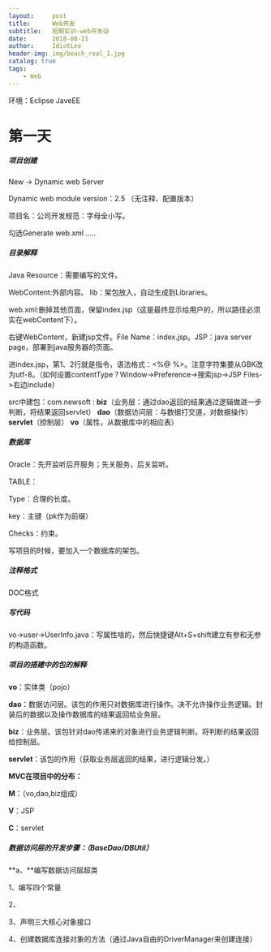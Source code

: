 ```yaml
---
layout:     post
title:      Web开发
subtitle:   短期实训-web开发😅
date:       2018-08-21
author:     IdiotLeo
header-img: img/beach_real_1.jpg
catalog: true
tags:
    - Web
---
```


环境：Eclipse  JaveEE

# 第一天

##### 项目创建

New -> Dynamic web Server

Dynamic web module version：2.5 （无注释、配置版本）

项目名：公司开发规范：字母全小写。

勾选Generate web.xml .....

##### 目录解释

Java Resource：需要编写的文件。

WebContent:外部内容。 lib：架包放入，自动生成到Libraries。

web.xml:删掉其他页面，保留index.jsp（这是最终显示给用户的，所以路径必须实在webContent下）。

右键WebContent，新建jsp文件。File Name：index.jsp。JSP：java server page，部署到java服务器的页面。

进index.jsp，第1、2行就是指令，语法格式：<%@   %>。注意字符集要从GBK改为utf-8。（如何设置contentType？Window->Preference->搜索jsp->JSP Files->右边include）

src中建包：com.newsoft : **biz**（业务层：通过dao返回的结果通过逻辑做进一步判断，将结果返回servlet）  **dao**（数据访问层：与数据打交道，对数据操作）  **servlet**（控制层）  **vo**（属性，从数据库中的相应表）

##### 数据库

Oracle：先开监听后开服务；先关服务，后关监听。

TABLE：

Type：合理的长度。

key：主键（pk作为前缀）

Checks：约束。

写项目的时候，要加入一个数据库的架包。

##### 注释格式

DOC格式

##### 写代码

vo->user->UserInfo.java：写属性啥的，然后快捷键Alt+S+shift建立有参和无参的构造函数。

##### 项目的搭建中的包的解释

**vo**：实体类（pojo）

**dao**：数据访问层。该包的作用只对数据库进行操作。决不允许操作业务逻辑。封装后的数据以及操作数据库的结果返回给业务层。

**biz**：业务层。该包针对dao传递来的对象进行业务逻辑判断。将判断的结果返回给控制层。

**servlet**：该包的作用（获取业务层返回的结果，进行逻辑分发。）

**MVC在项目中的分布：**

**M**：（vo,dao,biz组成）

**V**：JSP

**C**：servlet

##### 数据访问层的开发步骤：（BaseDao/DBUtil）

**a、**编写数据访问层超类

1、编写四个常量

2、

3、声明三大核心对象接口

4、创建数据库连接对象的方法（通过Java自由的DriverManager来创建连接）

